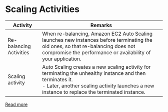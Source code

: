 # Scaling Activities

| Activity                | Remarks                                                                                                                                                                                                       |
|-------------------------|---------------------------------------------------------------------------------------------------------------------------------------------------------------------------------------------------------------|
| Re-balancing Activities | When re-balancing, Amazon EC2 Auto Scaling launches new instances before terminating the old ones, so that re-balancing does not compromise the performance or availability of your application.              |
| Scaling activity        | Auto Scaling creates a new scaling activity for terminating the unhealthy instance and then terminates it. <br/>- Later, another scaling activity launches a new instance to replace the terminated instance. |

[Read more](https://docs.aws.amazon.com/autoscaling/ec2/userguide/auto-scaling-benefits.html)